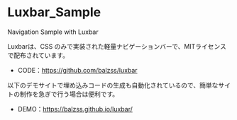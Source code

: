 # Luxbar_Sample
Navigation Sample with Luxbar

Luxbarは、CSS のみで実装された軽量ナビゲーションバーで、MITライセンスで配布されています。
* CODE：https://github.com/balzss/luxbar

以下のデモサイトで埋め込みコードの生成も自動化されているので、簡単なサイトの制作を急ぎで行う場合は便利です。
* DEMO：https://balzss.github.io/luxbar/
